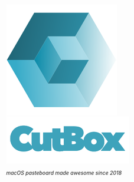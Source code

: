 ![](https://github.com/cutbox/CutBox/raw/master/CutBox/CutBox/GraphicAssets/cutbox-release-icon.png) ![](https://github.com/cutbox/cutbox.github.io/raw/master/images/cutbox-logo-text.png)

_macOS pasteboard made awesome since 2018_
<!-- 

**Here are some ideas to get you started:**

- 🙋‍♀️ A short introduction - what is your organization all about?
- 🌈 Contribution guidelines - how can the community get involved?
- 👩‍💻 Useful resources - where can the community find your docs? Is there anything else the community should know?
- 🍿 Fun facts - what does your team eat for breakfast?
- 🧙 Remember, you can do mighty things with the power of [Markdown](https://docs.github.com/github/writing-on-github/getting-started-with-writing-and-formatting-on-github/basic-writing-and-formatting-syntax)
-->
